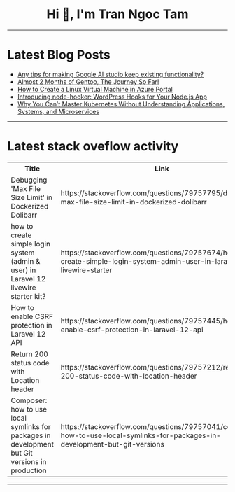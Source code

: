 <h1 align="center">Hi 👋, I'm Tran Ngoc Tam</h1>

---

# Latest Blog Posts 
<!-- BLOG-POST-LIST:START -->
- [Any tips for making Google AI studio keep existing functionality?](https://dev.to/_bigblind/any-tips-for-making-google-ai-studio-keep-existing-functionality-4emk)
- [Almost 2 Months of Gentoo, The Journey So Far!](https://dev.to/darthmoomancer/almost-2-months-of-gentoo-the-journey-so-far-1m46)
- [How to Create a Linux Virtual Machine in Azure Portal](https://dev.to/jic/how-to-create-a-linux-virtual-machine-in-azure-portal-2482)
- [Introducing node-hooker: WordPress Hooks for Your Node.js App](https://dev.to/mamedul_islam/introducing-node-hooker-wordpress-hooks-for-your-nodejs-app-2bn7)
- [Why You Can’t Master Kubernetes Without Understanding Applications, Systems, and Microservices](https://dev.to/srinivasamcjf/why-you-cant-master-kubernetes-without-understanding-applications-systems-and-microservices-1h21)
<!-- BLOG-POST-LIST:END -->

---

# Latest stack oveflow activity
<table>
  <tr><th>Title</th><th>Link</th></tr>
  <!-- STACKOVERFLOW:START --><tr><td>Debugging &#39;Max File Size Limit&#39; in Dockerized Dolibarr</td><td>https://stackoverflow.com/questions/79757795/debugging-max-file-size-limit-in-dockerized-dolibarr</td></tr><tr><td>how to create simple login system &lpar;admin &amp; user&rpar; in Laravel 12 livewire starter kit?</td><td>https://stackoverflow.com/questions/79757674/how-to-create-simple-login-system-admin-user-in-laravel-12-livewire-starter</td></tr><tr><td>How to enable CSRF protection in Laravel 12 API</td><td>https://stackoverflow.com/questions/79757445/how-to-enable-csrf-protection-in-laravel-12-api</td></tr><tr><td>Return 200 status code with Location header</td><td>https://stackoverflow.com/questions/79757212/return-200-status-code-with-location-header</td></tr><tr><td>Composer: how to use local symlinks for packages in development but Git versions in production</td><td>https://stackoverflow.com/questions/79757041/composer-how-to-use-local-symlinks-for-packages-in-development-but-git-versions</td></tr><!-- STACKOVERFLOW:END -->
</table>

---



